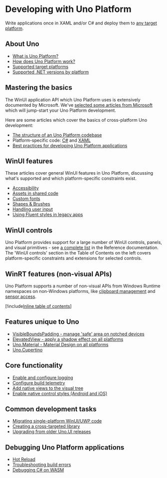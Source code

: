 ﻿---
uid: Uno.Development.Overview
---

# Developing with Uno Platform

Write applications once in XAML and/or C# and deploy them to [any target platform](getting-started/requirements.md).

## About Uno

* [What is Uno Platform?](xref:Uno.Documentation.Intro)
* [How does Uno Platform work?](xref:Uno.Development.HowItWorks)
* [Supported target platforms](xref:Uno.GettingStarted.Requirements)
* [Supported .NET versions by platform](xref:Uno.Development.NetVersionSupport)

## Mastering the basics

The WinUI application API which Uno Platform uses is extensively documented by Microsoft. We've [selected some articles from Microsoft](winui-doc-links.md) which will jump-start your Uno Platform development.

Here are some articles which cover the basics of cross-platform Uno development:

* [The structure of an Uno Platform codebase](uno-app-solution-structure.md)
* Platform-specific code: [C#](platform-specific-csharp.md) and [XAML](platform-specific-xaml.md)
* [Best practices for developing Uno Platform applications](best-practices-uno.md)

## WinUI features

These articles cover general WinUI features in Uno Platform, discussing what's supported and which platform-specific constraints exist.

* [Accessibility](features/working-with-accessibility.md)
* [Assets in shared code](features/working-with-assets.md)
* [Custom fonts](features/custom-fonts.md)
* [Shapes & Brushes](features/shapes-and-brushes.md)
* [Handling user input](features/pointers-keyboard-and-other-user-inputs.md)
* [Using Fluent styles in legacy apps](features/using-winui2.md)

## WinUI controls

Uno Platform provides support for a large number of WinUI controls, panels, and visual primitives - see [a complete list](implemented-views.md) in the Reference documentation. The 'WinUI controls' section in the Table of Contents on the left covers platform-specific constraints and extensions for selected controls.

## WinRT features (non-visual APIs)

Uno Platform supports a number of non-visual APIs from Windows Runtime namespaces on non-Windows platforms, like [clipboard management](features/windows-applicationmodel-datatransfer.md) and [sensor access](features/windows-devices-sensors.md).

[!include[Inline table of contents](includes/winrt-features-inline-toc.md)]

## Features unique to Uno

* [VisibleBoundsPadding - manage 'safe' area on notched devices](features/VisibleBoundsPadding.md)
* [ElevatedView - apply a shadow effect on all platforms](features/ElevatedView.md)
* [Uno.Material - Material Design on all platforms](external/uno.themes/doc/material-getting-started.md)
* [Uno.Cupertino](external/uno.themes/doc/cupertino-getting-started.md)

## Core functionality

* [Enable and configure logging](logging.md)
* [Configure build telemetry](uno-toolchain-telemetry.md)
* [Add native views to the visual tree](native-views.md)
* [Enable native control styles (Android and iOS)](native-styles.md)

## Common development tasks

* [Migrating single-platform WinUI/UWP code](howto-migrate-existing-code.md)
* [Creating a cross-targeted library](migrating-libraries.md)
* [Upgrading from older Uno.UI releases](migrating-from-previous-releases.md)

## Debugging Uno Platform applications

* [Hot Reload](xref:Uno.Features.HotReload)
* [Troubleshooting build errors](uno-builds-troubleshooting.md)
* [Debugging C# on WASM](debugging-wasm.md)
